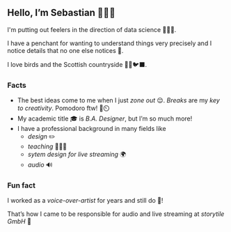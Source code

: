 ## Hello, I’m Sebastian 🙋🏻‍♂️

I'm putting out feelers in the direction of data science 👨🏻‍💻.

I have a penchant for wanting to understand things very precisely and I notice details that no one else notices 🔎.

I love birds and the Scottish countryside 🏴󠁧󠁢󠁳󠁣󠁴󠁿🐇🐦‍⬛.

### Facts 

- The best ideas come to me when I just _zone out_ 😌. _Breaks_ are my _key to creativity_. Pomodoro ftw! 🍅⏲️
- My academic title 🎓 is _B.A. Designer_, but I’m so much more!
- I have a professional background in many fields like
  - _design_ ✏️
  - _teaching_ 👨🏻‍🏫
  - _sytem design for live streaming_ 🌍
  - _audio_ 🔊

### Fun fact
I worked as a _voice-over-artist_ for years and still do 🎤! 

That’s how I came to be responsible for audio and live streaming at _storytile GmbH_ 💙
